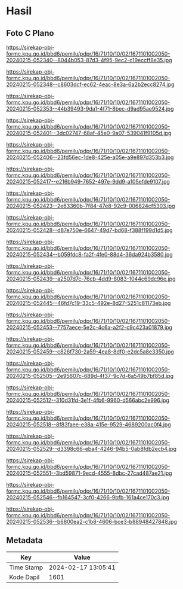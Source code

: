 # Hasil

## Foto C Plano

https://sirekap-obj-formc.kpu.go.id/bbd6/pemilu/pdpr/16/71/10/10/02/1671101002050-20240215-052340--8044b053-87d3-4f95-9ec2-c19eccff8e35.jpg

https://sirekap-obj-formc.kpu.go.id/bbd6/pemilu/pdpr/16/71/10/10/02/1671101002050-20240215-052348--c8603dcf-ec62-4eac-8e3a-6a2b2ecc8274.jpg

https://sirekap-obj-formc.kpu.go.id/bbd6/pemilu/pdpr/16/71/10/10/02/1671101002050-20240215-052353--44b39493-9da1-4f71-8bec-d9ad95ae9524.jpg

https://sirekap-obj-formc.kpu.go.id/bbd6/pemilu/pdpr/16/71/10/10/02/1671101002050-20240215-052401--3dc02747-68af-45e0-9a07-539041f9105d.jpg

https://sirekap-obj-formc.kpu.go.id/bbd6/pemilu/pdpr/16/71/10/10/02/1671101002050-20240215-052406--23fd56ec-1de8-425e-a05e-a9e897d353b3.jpg

https://sirekap-obj-formc.kpu.go.id/bbd6/pemilu/pdpr/16/71/10/10/02/1671101002050-20240215-052417--e216b949-7652-497e-9dd9-a105efde9107.jpg

https://sirekap-obj-formc.kpu.go.id/bbd6/pemilu/pdpr/16/71/10/10/02/1671101002050-20240215-052423--2e63360b-7f84-47e8-92c9-006824cf5303.jpg

https://sirekap-obj-formc.kpu.go.id/bbd6/pemilu/pdpr/16/71/10/10/02/1671101002050-20240215-052428--d87e750e-6647-49d7-bd68-f388f199d1d5.jpg

https://sirekap-obj-formc.kpu.go.id/bbd6/pemilu/pdpr/16/71/10/10/02/1671101002050-20240215-052434--b059fdc8-fa2f-4fe0-88d4-36da924b3580.jpg

https://sirekap-obj-formc.kpu.go.id/bbd6/pemilu/pdpr/16/71/10/10/02/1671101002050-20240215-052439--a2507d7c-76cb-4dd9-8083-1044c69dc96e.jpg

https://sirekap-obj-formc.kpu.go.id/bbd6/pemilu/pdpr/16/71/10/10/02/1671101002050-20240215-052445--46fd7c19-33c5-492e-8d27-5251c81173eb.jpg

https://sirekap-obj-formc.kpu.go.id/bbd6/pemilu/pdpr/16/71/10/10/02/1671101002050-20240215-052453--7757aece-5e2c-4c6a-a2f2-c9c423a01879.jpg

https://sirekap-obj-formc.kpu.go.id/bbd6/pemilu/pdpr/16/71/10/10/02/1671101002050-20240215-052459--c826f730-2a59-4ea8-8df0-e2dc5a8e3350.jpg

https://sirekap-obj-formc.kpu.go.id/bbd6/pemilu/pdpr/16/71/10/10/02/1671101002050-20240215-052505--2e95607c-689d-4f37-9c7d-6a549b7bf85d.jpg

https://sirekap-obj-formc.kpu.go.id/bbd6/pemilu/pdpr/16/71/10/10/02/1671101002050-20240215-052512--310d31fd-3e1f-4fb6-9960-d566abc2e996.jpg

https://sirekap-obj-formc.kpu.go.id/bbd6/pemilu/pdpr/16/71/10/10/02/1671101002050-20240215-052518--8f83faee-e38a-415e-9529-4689200ac0f4.jpg

https://sirekap-obj-formc.kpu.go.id/bbd6/pemilu/pdpr/16/71/10/10/02/1671101002050-20240215-052529--d3398c66-eba4-4246-94b5-0ab8fdb2ecb4.jpg

https://sirekap-obj-formc.kpu.go.id/bbd6/pemilu/pdpr/16/71/10/10/02/1671101002050-20240215-052551--3bd59871-9ecd-4555-8dbc-27cad487ae21.jpg

https://sirekap-obj-formc.kpu.go.id/bbd6/pemilu/pdpr/16/71/10/10/02/1671101002050-20240215-052546--fb164547-3cf0-4266-9bfb-161a4ce170c3.jpg

https://sirekap-obj-formc.kpu.go.id/bbd6/pemilu/pdpr/16/71/10/10/02/1671101002050-20240215-052536--b6800ea2-c1b8-4606-bce3-b88948427848.jpg


## Metadata

| Key        | Value               |
| ---------- | ------------------- |
| Time Stamp | 2024-02-17 13:05:41 |
| Kode Dapil | 1601                |



